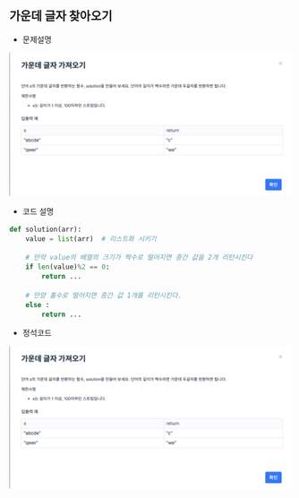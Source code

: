 ## 가운데 글자 찾아오기

* 문제설명
<img src="../../../img/jihwan/가운데글자_문제.png">

* 코드 설명

```python
def solution(arr):
    value = list(arr)  # 리스트화 시키기

    # 만약 value의 배열의 크기가 짝수로 떨어지면 중간 값을 2개 리턴시킨다
    if len(value)%2 == 0:
        return ...     

    # 만양 홀수로 떨어지면 중간 값 1개를 리턴시킨다.
    else :
        return ...     
```

* 정석코드

<img src="../../../img/jihwan/가운데글자_정석코드.png">